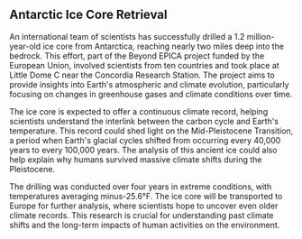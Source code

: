 ## Antarctic Ice Core Retrieval

An international team of scientists has successfully drilled a 1.2 million-year-old ice core from Antarctica, reaching nearly two miles deep into the bedrock. This effort, part of the Beyond EPICA project funded by the European Union, involved scientists from ten countries and took place at Little Dome C near the Concordia Research Station. The project aims to provide insights into Earth's atmospheric and climate evolution, particularly focusing on changes in greenhouse gases and climate conditions over time.

The ice core is expected to offer a continuous climate record, helping scientists understand the interlink between the carbon cycle and Earth's temperature. This record could shed light on the Mid-Pleistocene Transition, a period when Earth's glacial cycles shifted from occurring every 40,000 years to every 100,000 years. The analysis of this ancient ice could also help explain why humans survived massive climate shifts during the Pleistocene.

The drilling was conducted over four years in extreme conditions, with temperatures averaging minus-25.6°F. The ice core will be transported to Europe for further analysis, where scientists hope to uncover even older climate records. This research is crucial for understanding past climate shifts and the long-term impacts of human activities on the environment.
